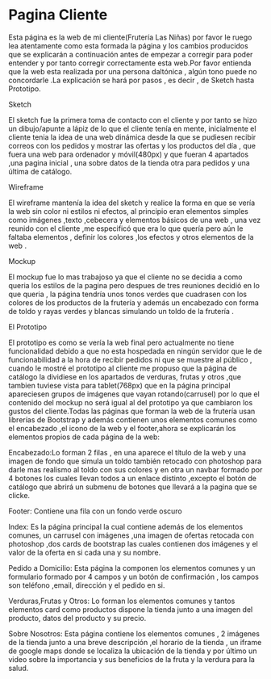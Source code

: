 # Pagina Cliente 
Esta página es la web de mi cliente(Frutería Las Niñas) por favor le ruego lea atentamente como esta formada la página y los cambios producidos que se explicarán a continuación antes de empezar a corregir para poder entender y por tanto corregir correctamente esta web.Por favor entienda que la web esta realizada por una persona daltónica , algún tono puede no concordarle .La explicación se hará por pasos , es decir , de Sketch hasta Prototipo.

Sketch

El sketch fue la primera toma de contacto con el cliente y por tanto se hizo un dibujo/apunte a lápiz de lo que el cliente tenía en mente,
inicialmente el cliente tenia la idea de una web dinámica desde la que se pudiesen recibir correos con los pedidos y mostrar las ofertas y 
los productos del día , que fuera una web para ordenador y móvil(480px) y que fueran 4 apartados ,una pagina inicial , una sobre datos de la tienda otra para pedidos y una última de catálogo.

Wireframe 

El wireframe mantenía la idea del sketch y realice la forma en que se vería la web sin color ni estilos ni efectos, al principio eran 
elementos simples como imágenes ,texto ,cebecera y elementos básicos de una web , una vez reunido con el cliente ,me especificó que era lo que quería pero aún le faltaba elementos , definir los colores ,los efectos y otros elementos de la web .

Mockup

El mockup fue lo mas trabajoso ya que el cliente no se decidia a como queria los estilos de la pagina pero despues de tres reuniones decidió en lo que queria , la página tendría unos tonos verdes que cuadrasen con los colores de los productos de la frutería y además un encabezado con forma de toldo y rayas verdes y blancas simulando un toldo de la frutería .

El Prototipo

El prototipo es como se vería la web final pero actualmente no tiene funcionalidad debido a que no esta hospedada en ningún servidor que le de funcionabilidad a la hora de recibir pedidos ni que se muestre al público , cuando le mostré el prototipo al cliente me propuso que la página de catálogo la dividiese en los apartados de verduras, frutas y otros ,que tambien tuviese vista para tablet(768px) que en la página principal apareciesen grupos de imágenes que vayan rotando(carrusel) por lo que el contenido del mockup no será igual al del prototipo ya que cambiaron los gustos del cliente.Todas las páginas que forman la web de la frutería usan librerías de Bootstrap y además contienen unos elementos comunes como el encabezado ,el icono de la web y el footer,ahora se explicarán los elementos propios de cada página de la web:

  Encabezado:Lo forman 2 filas , en una aparece el título de la web y una imagen de fondo que simula un toldo también retocado con         photoshop para darle mas realismo al toldo con sus colores y en otra un navbar formado por 4 botones los cuales llevan todos a un       enlace distinto ,excepto el botón de catálogo que abrirá un submenu de botones que llevará a la pagina que se clicke.
  
  Footer: Contiene una fila con un fondo verde oscuro

  Index: Es la página principal la cual contiene además de los elementos comunes, un carrusel con imágenes ,una imagen de ofertas         retocada   con photoshop ,dos cards de bootstrap las cuales contienen dos imágenes y el valor de la oferta en si cada una y su nombre.
  
  Pedido a Domicilio: Esta página la componen los elementos comunes y un formulario formado por 4 campos y un botón de confirmación ,
  los campos son teléfono ,email, dirección y el pedido en si.
  
  Verduras,Frutas y Otros: Lo forman los elementos comunes y tantos elementos card como productos dispone la tienda junto a una imagen     del producto, datos del producto y su precio.
  
  Sobre Nosotros: Esta página contiene los elementos comunes , 2 imágenes de la tienda junto a una breve descripción ,el horario de la     tienda , un iframe de google maps donde se localiza la ubicación de la tienda y por último un video sobre la importancia y sus           beneficios de la fruta y la verdura para la salud.



